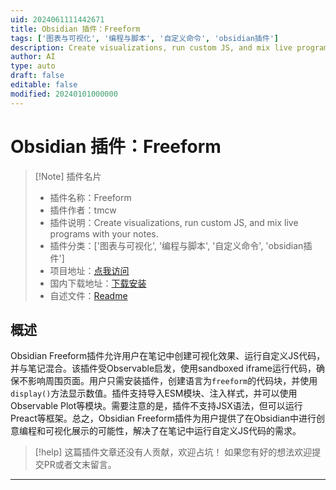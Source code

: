 ```yaml
---
uid: 2024061111442671
title: Obsidian 插件：Freeform
tags: ['图表与可视化', '编程与脚本', '自定义命令', 'obsidian插件']
description: Create visualizations, run custom JS, and mix live programs with your notes.
author: AI
type: auto
draft: false
editable: false
modified: 20240101000000
---
```


# Obsidian 插件：Freeform

> [!Note] 插件名片
> - 插件名称：Freeform
> - 插件作者：tmcw
> - 插件说明：Create visualizations, run custom JS, and mix live programs with your notes.
> - 插件分类：['图表与可视化', '编程与脚本', '自定义命令', 'obsidian插件']
> - 项目地址：[点我访问](https://github.com/tmcw/obsidian-freeform)
> - 国内下载地址：[下载安装](https://pkmer.cn/products/plugin/pluginMarket/?freeform)
> - 自述文件：[Readme](https://ghproxy.net/https://raw.githubusercontent.com/tmcw/obsidian-freeform/main/README.md)



## 概述

Obsidian Freeform插件允许用户在笔记中创建可视化效果、运行自定义JS代码，并与笔记混合。该插件受Observable启发，使用sandboxed iframe运行代码，确保不影响周围页面。用户只需安装插件，创建语言为`freeform`的代码块，并使用`display()`方法显示数值。插件支持导入ESM模块、注入样式，并可以使用Observable Plot等模块。需要注意的是，插件不支持JSX语法，但可以运行Preact等框架。总之，Obsidian Freeform插件为用户提供了在Obsidian中进行创意编程和可视化展示的可能性，解决了在笔记中运行自定义JS代码的需求。


> [!help] 
> 这篇插件文章还没有人贡献，欢迎占坑！
> 如果您有好的想法欢迎提交PR或者文末留言。
> 

---



